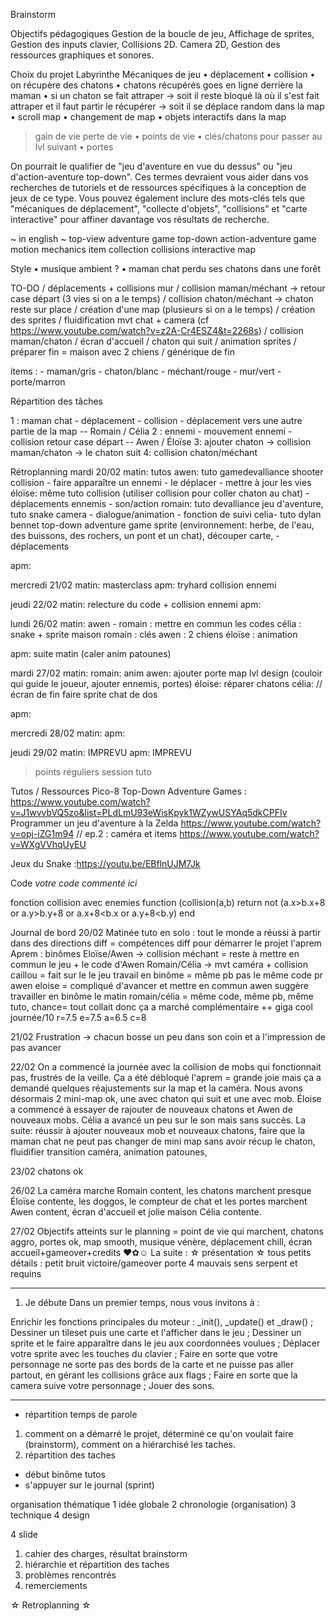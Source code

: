 Brainstorm

Objectifs pédagogiques
Gestion de la boucle de jeu,
Affichage de sprites,
Gestion des inputs clavier,
Collisions 2D.
Camera 2D,
Gestion des ressources graphiques et sonores.

Choix du projet
Labyrinthe
Mécaniques de jeu
• déplacement
• collision
• on récupère des chatons
• chatons récupérés goes en ligne derrière la maman
• si un chaton se fait attraper 
-> soit il reste bloqué là où il s'est fait attraper et il faut partir le récupérer
-> soit il se déplace random dans la map
• scroll map
• changement de map
• objets interactifs dans la map 
 > gain de vie
 > perte de vie
• points de vie
• clés/chatons pour passer au lvl suivant
• portes

On pourrait le qualifier de "jeu d'aventure en vue du dessus" ou "jeu d'action-aventure top-down". Ces termes devraient vous aider dans vos recherches de tutoriels et de ressources spécifiques à la conception de jeux de ce type. Vous pouvez également inclure des mots-clés tels que "mécaniques de déplacement", "collecte d'objets", "collisions" et "carte interactive" pour affiner davantage vos résultats de recherche.

~ in english ~ 
top-view adventure game
top-down action-adventure game
motion mechanics
item collection
collisions
interactive map

Style
• musique ambient ? 
• maman chat perdu ses chatons dans une forêt


TO-DO
/ déplacements + collisions mur
/ collision maman/méchant -> retour case départ (3 vies si on a le temps)
/ collision chaton/méchant -> chaton reste sur place
/ création d'une map (plusieurs si on a le temps)
/ création des sprites
/ fluidification mvt chat + camera (cf https://www.youtube.com/watch?v=z2A-Cr4ESZ4&t=2268s)
/ collision maman/chaton
/ écran d'accueil 
/ chaton qui suit
/ animation sprites
/ préparer fin = maison avec 2 chiens
/ générique de fin

items : 
    - maman/gris
    - chaton/blanc
    - méchant/rouge
    - mur/vert
    - porte/marron

Répartition des tâches

1 : maman chat - déplacement - collision - déplacement vers une autre partie de la map -- Romain / Célia
2 : ennemi - mouvement ennemi - collision retour case départ -- Awen / Éloïse
3: ajouter chaton -> collision maman/chaton -> le chaton suit
4: collision chaton/méchant

Rétroplanning
mardi 20/02
matin: tutos
awen: tuto gamedevalliance shooter
collision - faire apparaître un ennemi - le déplacer - mettre à jour les vies
éloïse: même tuto
collision (utiliser collision pour coller chaton au chat) - déplacements ennemis - son/action
romain: tuto devalliance jeu d'aventure, tuto snake
camera - dialogue/animation - fonction de suivi
celia- tuto dylan bennet top-down adventure game
sprite (environnement: herbe, de l'eau, des buissons, des rochers, un pont et un chat), découper carte, - déplacements

apm: 

mercredi 21/02
matin: masterclass
apm: tryhard collision ennemi

jeudi 22/02
matin: relecture du code + collision ennemi 
apm: 

lundi 26/02
matin: 
    awen - romain : mettre en commun les codes
    célia : snake + sprite maison
    romain : clés
awen : 2 chiens
éloïse : animation
    
    
apm:
    suite matin (caler anim patounes)

mardi 27/02
matin: 
    romain: anim
    awen: 
        ajouter porte map
        lvl design (couloir qui guide le joueur, ajouter ennemis, portes)
    éloise: réparer chatons
    célia: 
        //écran de fin
        faire sprite chat de dos
     
apm: 

mercredi 28/02
matin:
apm:

jeudi 29/02
matin: IMPREVU
apm: IMPREVU

> points réguliers
> session tuto

Tutos / Ressources
Pico-8 Top-Down Adventure Games : https://www.youtube.com/watch?v=J1wvvbVQ5zo&list=PLdLmU93eWisKpyk1WZywUSYAq5dkCPFIv
Programmer un jeu d'aventure à la Zelda https://www.youtube.com/watch?v=opj-iZG1m94
// ep.2 : caméra et items https://www.youtube.com/watch?v=WXgVVhqUyEU

Jeux du Snake :https://youtu.be/EBflnUJM7Jk

Code
*votre code commenté ici*

fonction collision avec enemies
function (collision(a,b)
        return not (a.x>b.x+8
                            or a.y>b.y+8
                            or a.x+8<b.x
or a.y+8<b.y)
end




Journal de bord
20/02
Matinée tuto en solo : tout le monde a réussi à partir dans des directions diff = compétences diff pour démarrer le projet l'aprem
Aprem : 
    binômes Eloïse/Awen -> collision méchant = reste à mettre en commun le jeu +  le code d'Awen
Romain/Célia -> mvt caméra + collision caillou = fait sur le le jeu
travail en binôme = même pb pas le même code pr awen eloise = compliqué d'avancer et mettre en commun
awen suggère travailler en binôme le matin
romain/célia = même code, même pb, même tuto, chance= tout collait donc ça a marché complémentaire ++ giga cool
journée/10 r=7.5 e=7.5 a=6.5 c=8

21/02
Frustration -> chacun bosse un peu dans son coin et a l'impression de pas avancer

22/02
On a commencé la journée avec la collision de mobs qui fonctionnait pas, frustrés de la veille. Ça a été débloqué l'aprem = grande joie mais ça a demandé quelques réajustements sur la map et la caméra. Nous avons désormais 2 mini-map ok, une avec chaton qui suit et une avec mob. 
Éloise a commencé à essayer de rajouter de nouveaux chatons et Awen de nouveaux mobs. Célia a avancé un peu sur le son mais sans succès.
La suite: réussir à ajouter nouveaux mob et nouveaux chatons, faire que la maman chat ne peut pas changer de mini map sans avoir récup le chaton, fluidifier transition caméra, animation patounes, 

23/02
chatons ok

26/02
La caméra marche Romain content, les chatons marchent presque Éloïse contente, les doggos, le compteur de chat et les portes marchent Awen content, écran d'accueil et jolie maison Célia contente.

27/02
Objectifs atteints sur le planning = point de vie qui marchent, chatons aggro, portes ok, map smooth, musique vénère, déplacement chill, écran accueil+gameover+credits ♥✿☺
La suite : ☆ présentation ☆
tous petits détails : petit bruit victoire/gameover
porte 4 mauvais sens
serpent et requins 

*****************************************************************************************************************************************************************


1. Je débute
Dans un premier temps, nous vous invitons à :

Enrichir les fonctions principales du moteur : _init(), _update() et _draw() ;
Dessiner un tileset puis une carte et l'afficher dans le jeu ;
Dessiner un sprite et le faire apparaître dans le jeu aux coordonnées voulues ;
Déplacer votre sprite avec les touches du clavier ;
Faire en sorte que votre personnage ne sorte pas des bords de la carte et ne puisse pas aller partout, en gérant les collisions grâce aux flags ;
Faire en sorte que la camera suive votre personnage ;
Jouer des sons.

****************************************************************************************************************************************************************
- répartition temps de parole
1. comment on a démarré le projet, déterminé ce qu'on voulait faire (brainstorm), comment on a hiérarchisé les taches.
2. répartition des taches
- début binôme tutos
- s'appuyer sur le journal (sprint)

organisation thématique
1 idée globale 
2 chronologie (organisation)
3 technique
4 design

4 slide
1. cahier des charges, résultat brainstorm
2. hiérarchie et répartition des taches
3. problèmes rencontrés
4. remerciements


☆ Retroplanning ☆




